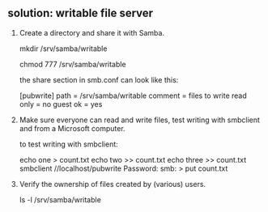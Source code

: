## solution: writable file server

1. Create a directory and share it with Samba.

    mkdir /srv/samba/writable

    chmod 777 /srv/samba/writable

    the share section in smb.conf can look like this:

    [pubwrite]
     path = /srv/samba/writable
     comment = files to write
     read only = no
     guest ok = yes

2. Make sure everyone can read and write files, test writing with
smbclient and from a Microsoft computer.

    to test writing with smbclient:

    echo one > count.txt
    echo two >> count.txt
    echo three >> count.txt
    smbclient //localhost/pubwrite
    Password: 
    smb: \> put count.txt

3. Verify the ownership of files created by (various) users.

    ls -l /srv/samba/writable

